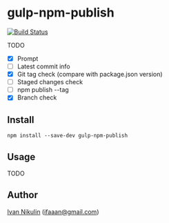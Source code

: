 # gulp-npm-publish
[![Build Status](https://api.travis-ci.org/inikulin/gulp-npm-publish.svg)](https://travis-ci.org/inikulin/gulp-npm-publish)

TODO

 - [x] Prompt
 - [ ] Latest commit info
 - [x] Git tag check (compare with package.json version)
 - [ ] Staged changes check
 - [ ] npm publish --tag
 - [x] Branch check

## Install
```
npm install --save-dev gulp-npm-publish
```

## Usage
TODO

## Author
[Ivan Nikulin](https://github.com/inikulin) (ifaaan@gmail.com)
